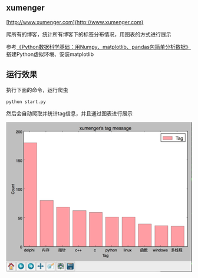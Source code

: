 ## xumenger

[http://www.xumenger.com](http://www.xumenger.com)

爬所有的博客，统计所有博客下的标签分布情况，用图表的方式进行展示

参考[《Python数据科学基础：用Numpy、matplotlib、pandas包简单分析数据》](http://www.xumenger.com/python-data-science-02-20170109/)搭建Python虚拟环境、安装matplotlib

## 运行效果

执行下面的命令，运行爬虫

```
python start.py
```

然后会自动爬取并统计tag信息，并且通过图表进行展示

![image](./image/01.png)
